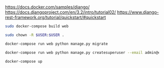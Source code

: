 https://docs.docker.com/samples/django/
https://docs.djangoproject.com/en/3.2/intro/tutorial02/
https://www.django-rest-framework.org/tutorial/quickstart/#quickstart


```bash
sudo docker-compose build web
```
```bash
sudo chown -R $USER:$USER .
```
```bash
docker-compose run web python manage.py migrate
```
```bash
docker-compose run web python manage.py createsuperuser --email admin@example.com --username admin
```
```bash
docker-compose up
```